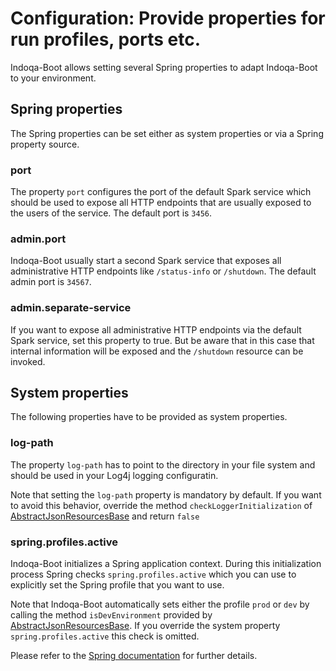 # Configuration: Provide properties for run profiles, ports etc.

Indoqa-Boot allows setting several Spring properties to adapt Indoqa-Boot to your environment.

## Spring properties

The Spring properties can be set either as system properties or via a Spring property source.

### port

The property `port` configures the port of the default Spark service which should be used to expose all HTTP endpoints that are usually exposed to the users of the service. The default port is `3456`.

### admin.port

Indoqa-Boot usually start a second Spark service that exposes all administrative HTTP endpoints like `/status-info` or `/shutdown`. The default admin port is `34567`.

### admin.separate-service

If you want to expose all administrative HTTP endpoints via the default Spark service, set this property to true. But be aware that in this case that internal information will be exposed and the `/shutdown` resource can be invoked.

## System properties

The following properties have to be provided as system properties.

### log-path

The property `log-path` has to point to the directory in your file system and should be used in your Log4j logging configuratin.

Note that setting the `log-path` property is mandatory by default. If you want to avoid this behavior, override the method `checkLoggerInitialization` of [AbstractJsonResourcesBase](https://www.javadoc.io/page/com.indoqa/indoqa-boot/latest/com/indoqa/boot/json/resources/AbstractJsonResourcesBase.html) and return `false`

### spring.profiles.active

Indoqa-Boot initializes a Spring application context. During this initialization process Spring checks `spring.profiles.active` which you can use to explicitly set the Spring profile that you want to use.

Note that Indoqa-Boot automatically sets either the profile `prod` or `dev` by calling the method `isDevEnvironment` provided by [AbstractJsonResourcesBase](https://www.javadoc.io/page/com.indoqa/indoqa-boot/latest/com/indoqa/boot/json/resources/AbstractJsonResourcesBase.html). If you override the system property `spring.profiles.active` this check is omitted.

Please refer to the [Spring documentation](https://docs.spring.io/spring/docs/current/spring-framework-reference/htmlsingle/#beans-definition-profiles-enable) for further details.
